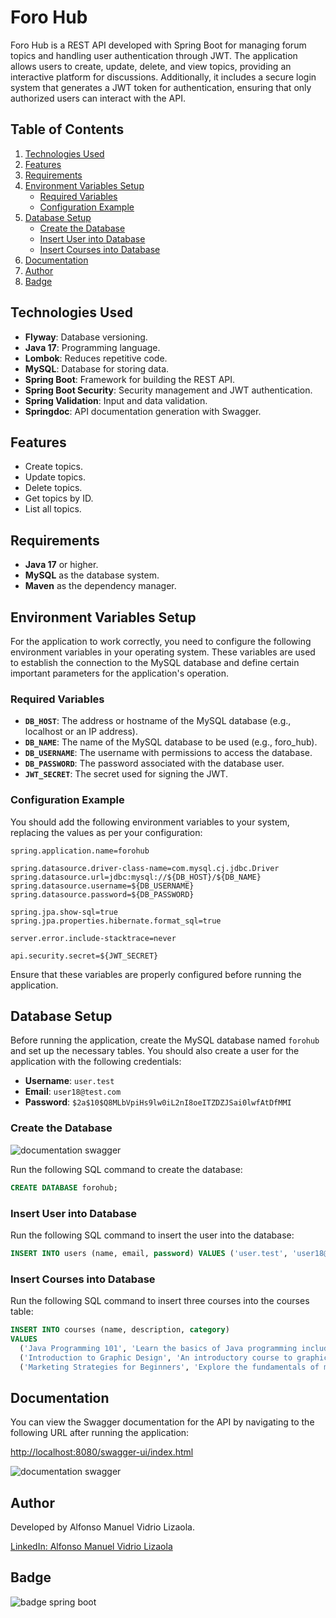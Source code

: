 # Foro Hub

Foro Hub is a REST API developed with Spring Boot for managing forum topics and handling user authentication through JWT. The application allows users to create, update, delete, and view topics, providing an interactive platform for discussions. Additionally, it includes a secure login system that generates a JWT token for authentication, ensuring that only authorized users can interact with the API. 

## Table of Contents
1. [Technologies Used](#technologies-used)
2. [Features](#features)
3. [Requirements](#requirements)
4. [Environment Variables Setup](#environment-variables-setup)
    - [Required Variables](#required-variables)
    - [Configuration Example](#configuration-example)
5. [Database Setup](#database-setup)
    - [Create the Database](#create-the-database)
    - [Insert User into Database](#insert-user-into-database)
    - [Insert Courses into Database](#insert-courses-into-database)
6. [Documentation](#documentation)
7. [Author](#author)
8. [Badge](#badge)

## Technologies Used
- **Flyway**: Database versioning.
- **Java 17**: Programming language.
- **Lombok**: Reduces repetitive code.
- **MySQL**: Database for storing data.
- **Spring Boot**: Framework for building the REST API.
- **Spring Boot Security**: Security management and JWT authentication.
- **Spring Validation**: Input and data validation.
- **Springdoc**: API documentation generation with Swagger.

## Features
- Create topics.
- Update topics.
- Delete topics.
- Get topics by ID.
- List all topics.

## Requirements
- **Java 17** or higher.
- **MySQL** as the database system.
- **Maven** as the dependency manager.

## Environment Variables Setup

For the application to work correctly, you need to configure the following environment variables in your operating system. These variables are used to establish the connection to the MySQL database and define certain important parameters for the application's operation.

### Required Variables
- **`DB_HOST`**: The address or hostname of the MySQL database (e.g., localhost or an IP address).
- **`DB_NAME`**: The name of the MySQL database to be used (e.g., foro_hub).
- **`DB_USERNAME`**: The username with permissions to access the database.
- **`DB_PASSWORD`**: The password associated with the database user.
- **`JWT_SECRET`**: The secret used for signing the JWT.

### Configuration Example

You should add the following environment variables to your system, replacing the values as per your configuration:

```properties
spring.application.name=forohub

spring.datasource.driver-class-name=com.mysql.cj.jdbc.Driver
spring.datasource.url=jdbc:mysql://${DB_HOST}/${DB_NAME}
spring.datasource.username=${DB_USERNAME}
spring.datasource.password=${DB_PASSWORD}

spring.jpa.show-sql=true
spring.jpa.properties.hibernate.format_sql=true

server.error.include-stacktrace=never

api.security.secret=${JWT_SECRET}
```
Ensure that these variables are properly configured before running the application.

## Database Setup
Before running the application, create the MySQL database named `forohub` and set up the necessary tables. You should also create a user for the application with the following credentials:

- **Username**: `user.test`
- **Email**: `user18@test.com`
- **Password**: `$2a$10$Q8MLbVpiHs9lw0iL2nI8oeITZDZJSai0lwfAtDfMMI`

### Create the Database
<div>
  <img src="https://github.com/user-attachments/assets/254a8ece-ea9c-44a3-9854-2bc8b3d32654" alt="documentation swagger" style="max-width: 550px;">
</div>

Run the following SQL command to create the database:

```sql
CREATE DATABASE forohub;
```
### Insert User into Database
Run the following SQL command to insert the user into the database:

```sql
INSERT INTO users (name, email, password) VALUES ('user.test', 'user18@test.com', '$2a$10$Q8MLbVpiHs9lw0iL2nI8oeITZDZJSai0lwfAtDfMMI');
```

### Insert Courses into Database
Run the following SQL command to insert three courses into the courses table:
```sql
INSERT INTO courses (name, description, category) 
VALUES 
  ('Java Programming 101', 'Learn the basics of Java programming including syntax, data types, and control structures.', 'PROGRAMMING'),
  ('Introduction to Graphic Design', 'An introductory course to graphic design, covering design principles and software usage.', 'DESIGN'),
  ('Marketing Strategies for Beginners', 'Explore the fundamentals of marketing, from market research to social media strategies.', 'MARKETING');
```
## Documentation
You can view the Swagger documentation for the API by navigating to the following URL after running the application:

[http://localhost:8080/swagger-ui/index.html](http://localhost:8080/swagger-ui/index.html)

<div>
  <img src="https://github.com/user-attachments/assets/a3ebe69f-f9ba-4dbc-a678-5a205002cd1e" alt="documentation swagger" style="max-width: 550px;">
</div>


## Author
Developed by Alfonso Manuel Vidrio Lizaola.

[LinkedIn: Alfonso Manuel Vidrio Lizaola](https://www.linkedin.com/in/alfonsovidrio)

## Badge
<div>
<img src="https://github.com/user-attachments/assets/e1356114-5711-4ee8-8239-0eb3dbf15a36" alt="badge spring boot" style="max-width: 400px; height: auto;">
</div>


